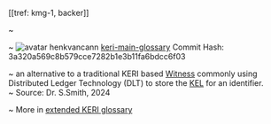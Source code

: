 [[tref: kmg-1, backer]]

~ <!-- This is a copy of the saved remote text. Remove it if you like. It is automatically (re)generated -->

~ <span class="meta-info"><span>![avatar](https://avatars.githubusercontent.com/u/479356?v=4) henkvancann</span> <span>[keri-main-glossary](https://github.com/henkvancann/keri-main-glossary)</span> <span class="commit-hash">Commit Hash: 3a320a569c8b579cce7282b1e3b11fa6bdcc6f03</span></span>

~ an alternative to a traditional KERI based [Witness](https://trustoverip.github.io/tswg-keri-specification/#term:witness) commonly using Distributed Ledger Technology (DLT) to store the [KEL](https://trustoverip.github.io/tswg-keri-specification/#term:kel) for an identifier.   
~ Source: Dr. S.Smith, 2024

~ More in <a href="https://weboftrust.github.io/WOT-terms/docs/glossary/backer">extended KERI glossary</a>
